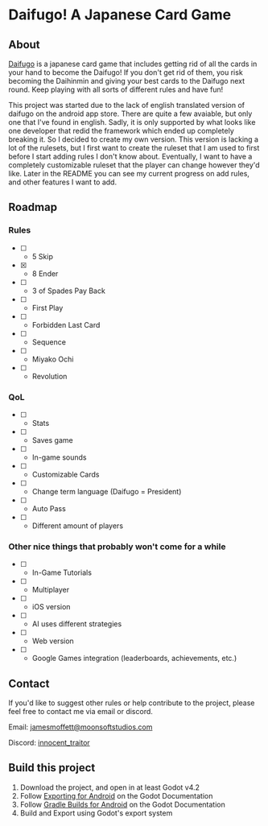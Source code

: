 # Daifugo! A Japanese Card Game

## About

[Daifugo](https://en.wikipedia.org/wiki/Daifugo) is a japanese card game that includes getting rid of all the cards in your hand to become the Daifugo! If you don't get rid of them, you risk becoming the Daihinmin and giving your best cards to the Daifugo next round. Keep playing with all sorts of different rules and have fun!

This project was started due to the lack of english translated version of daifugo on the android app store. There are quite a few avaiable, but only one that I've found in english. Sadly, it is only supported by what looks like one developer that redid the framework which ended up completely breaking it. So I decided to create my own version. This version is lacking a lot of the rulesets, but I first want to create the ruleset that I am used to first before I start adding rules I don't know about. Eventually, I want to have a completely customizable ruleset that the player can change however they'd like. Later in the README you can see my current progress on add rules, and other features I want to add.

## Roadmap

### Rules
- [ ] - 5 Skip
- [x] - 8 Ender
- [ ] - 3 of Spades Pay Back
- [ ] - First Play
- [ ] - Forbidden Last Card
- [ ] - Sequence
- [ ] - Miyako Ochi
- [ ] - Revolution

### QoL
- [ ] - Stats
- [ ] - Saves game
- [ ] - In-game sounds
- [ ] - Customizable Cards
- [ ] - Change term language (Daifugo = President)
- [ ] - Auto Pass
- [ ] - Different amount of players

### Other nice things that probably won't come for a while
- [ ] - In-Game Tutorials
- [ ] - Multiplayer
- [ ] - iOS version
- [ ] - AI uses different strategies
- [ ] - Web version
- [ ] - Google Games integration (leaderboards, achievements, etc.)

## Contact
If you'd like to suggest other rules or help contribute to the project, please feel free to contact me via email or discord.

Email: [jamesmoffett@moonsoftstudios.com](jamesmoffett@moonsoftstudios.com)

Discord: [innocent_traitor](https://discord.gg/vGB9EEqNHF)

## Build this project

1. Download the project, and open in at least Godot v4.2
2. Follow [Exporting for Android](https://docs.godotengine.org/en/stable/tutorials/export/exporting_for_android.html) on the Godot Documentation
3. Follow [Gradle Builds for Android](https://docs.godotengine.org/en/stable/tutorials/export/android_gradle_build.html) on the Godot Documentation
4. Build and Export using Godot's export system